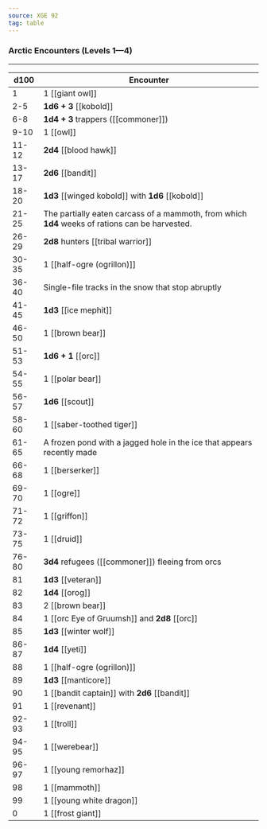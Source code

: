 ```yaml
---
source: XGE 92
tag: table
---
```


### Arctic Encounters (Levels 1—4)
---
|d100|Encounter|
|----|------------|
|1|1 [[giant owl]]|
|2-5|**1d6 + 3** [[kobold]]|
|6-8|**1d4 + 3** trappers ([[commoner]])|
|9-10|1 [[owl]]|
|11-12|**2d4** [[blood hawk]]|
|13-17|**2d6** [[bandit]]|
|18-20|**1d3** [[winged kobold]] with **1d6** [[kobold]]|
|21-25|The partially eaten carcass of a mammoth, from which **1d4** weeks of rations can be harvested.|
|26-29|**2d8** hunters [[tribal warrior]]|
|30-35|1 [[half-ogre (ogrillon)]]|
|36-40|Single-file tracks in the snow that stop abruptly|
|41-45|**1d3** [[ice mephit]]|
|46-50|1 [[brown bear]]|
|51-53|**1d6 + 1** [[orc]]|
|54-55|1 [[polar bear]]|
|56-57|**1d6** [[scout]]|
|58-60|1 [[saber-toothed tiger]]|
|61-65|A frozen pond with a jagged hole in the ice that appears recently made|
|66-68|1 [[berserker]]|
|69-70|1 [[ogre]]|
|71-72|1 [[griffon]]|
|73-75|1 [[druid]]|
|76-80|**3d4** refugees ([[commoner]]) fleeing from orcs|
|81|**1d3** [[veteran]]|
|82|**1d4** [[orog]]|
|83|2 [[brown bear]]|
|84|1 [[orc Eye of Gruumsh]] and **2d8** [[orc]]|
|85|**1d3** [[winter wolf]]|
|86-87|**1d4** [[yeti]]|
|88|1 [[half-ogre (ogrillon)]]|
|89|**1d3** [[manticore]]|
|90|1 [[bandit captain]] with **2d6** [[bandit]]|
|91|1 [[revenant]]|
|92-93|1 [[troll]]|
|94-95|1 [[werebear]]|
|96-97|1 [[young remorhaz]]|
|98|1 [[mammoth]]|
|99|1 [[young white dragon]]|
|0|1 [[frost giant]]|
